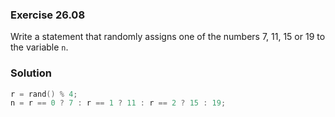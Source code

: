 ### Exercise 26.08

Write a statement that randomly assigns one of the numbers 7, 11, 15 or 19 to
the variable `n`.

### Solution

```c
r = rand() % 4;
n = r == 0 ? 7 : r == 1 ? 11 : r == 2 ? 15 : 19;
```
